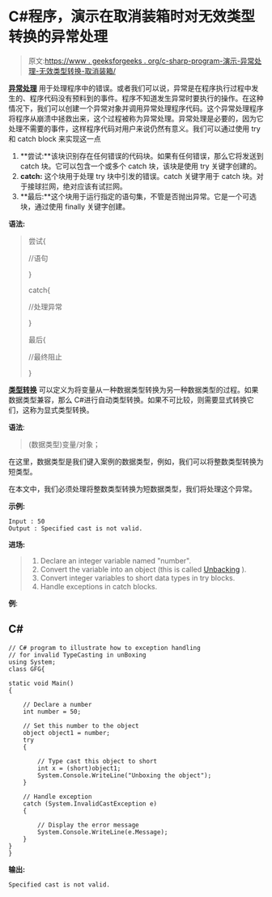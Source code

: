 # C#程序，演示在取消装箱时对无效类型转换的异常处理

> 原文:[https://www . geeksforgeeks . org/c-sharp-program-演示-异常处理-无效类型转换-取消装箱/](https://www.geeksforgeeks.org/c-sharp-program-that-demonstrates-exception-handling-for-invalid-typecasting-in-unboxing/)

[**异常处理**](https://www.geeksforgeeks.org/exception-handling-in-c-sharp/) 用于处理程序中的错误。或者我们可以说，异常是在程序执行过程中发生的、程序代码没有预料到的事件。程序不知道发生异常时要执行的操作。在这种情况下，我们可以创建一个异常对象并调用异常处理程序代码。这个异常处理程序将程序从崩溃中拯救出来，这个过程被称为异常处理。异常处理是必要的，因为它处理不需要的事件，这样程序代码对用户来说仍然有意义。我们可以通过使用 try 和 catch block 来实现这一点

1.  **尝试:**该块识别存在任何错误的代码块。如果有任何错误，那么它将发送到 catch 块。它可以包含一个或多个 catch 块，该块是使用 try 关键字创建的。
2.  **catch:** 这个块用于处理 try 块中引发的错误。catch 关键字用于 catch 块。对于接球拦网，绝对应该有试拦网。
3.  **最后:**这个块用于运行指定的语句集，不管是否抛出异常。它是一个可选块，通过使用 finally 关键字创建。

**语法:**

> 尝试{
> 
> //语句
> 
> }
> 
> catch{
> 
> //处理异常
> 
> }
> 
> 最后{
> 
> //最终阻止
> 
> }

[**类型转换**](https://www.geeksforgeeks.org/c-sharp-type-casting/) 可以定义为将变量从一种数据类型转换为另一种数据类型的过程。如果数据类型兼容，那么 C#进行自动类型转换。如果不可比较，则需要显式转换它们，这称为显式类型转换。

**语法**:

> (数据类型)变量/对象；

在这里，数据类型是我们键入案例的数据类型，例如，我们可以将整数类型转换为短类型。

在本文中，我们必须处理将整数类型转换为短数据类型，我们将处理这个异常。

**示例:**

```
Input : 50
Output : Specified cast is not valid.
```

**进场:**

> 1.  Declare an integer variable named "number".
> 2.  Convert the variable into an object (this is called [Unbacking](https://www.geeksforgeeks.org/c-sharp-boxing-unboxing/) ).
> 3.  Convert integer variables to short data types in try blocks.
> 4.  Handle exceptions in catch blocks.

**例**:

## C#

```
// C# program to illustrate how to exception handling 
// for invalid TypeCasting in unBoxing
using System;
class GFG{

static void Main()
{

    // Declare a number
    int number = 50;

    // Set this number to the object
    object object1 = number; 
    try
    {

        // Type cast this object to short
        int x = (short)object1; 
        System.Console.WriteLine("Unboxing the object");
    }

    // Handle exception
    catch (System.InvalidCastException e)
    {

        // Display the error message
        System.Console.WriteLine(e.Message);
    }
}
}
```

**输出:**

```
Specified cast is not valid.
```